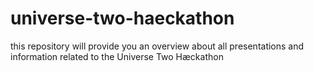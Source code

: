 # universe-two-haeckathon
this repository will provide you an overview about all presentations and information related to the Universe Two Hæckathon
